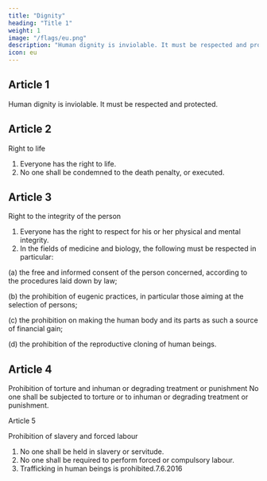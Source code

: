 ```yaml
---
title: "Dignity"
heading: "Title 1"
weight: 1
image: "/flags/eu.png"
description: "Human dignity is inviolable. It must be respected and protected."
icon: eu
---
```



<!-- (2016/C 202/02) -->

<!-- Preamble
The peoples of Europe, in creating an ever closer union among them, are resolved to share a peaceful
future based on common values.
Conscious of its spiritual and moral heritage, the Union is founded on the indivisible, universal values
of human dignity, freedom, equality and solidarity; it is based on the principles of democracy and the
rule of law. It places the individual at the heart of its activities, by establishing the citizenship of the
Union and by creating an area of freedom, security and justice.
The Union contributes to the preservation and to the development of these common values while
respecting the diversity of the cultures and traditions of the peoples of Europe as well as the national
identities of the Member States and the organisation of their public authorities at national, regional
and local levels; it seeks to promote balanced and sustainable development and ensures free
movement of persons, services, goods and capital, and the freedom of establishment.
To this end, it is necessary to strengthen the protection of fundamental rights in the light of changes
in society, social progress and scientific and technological developments by making those rights more
visible in a Charter.
This Charter reaffirms, with due regard for the powers and tasks of the Union and for the principle
of subsidiarity, the rights as they result, in particular, from the constitutional traditions and inter­
national obligations common to the Member States, the European Convention for the Protection of
Human Rights and Fundamental Freedoms, the Social Charters adopted by the Union and by the
Council of Europe and the case-law of the Court of Justice of the European Union and of the
European Court of Human Rights. In this context the Charter will be interpreted by the courts of
the Union and the Member States with due regard to the explanations prepared under the authority
of the Praesidium of the Convention which drafted the Charter and updated under the responsibility
of the Praesidium of the European Convention.
Enjoyment of these rights entails responsibilities and duties with regard to other persons, to the
human community and to future generations.
The Union therefore recognises the rights, freedoms and principles set out hereafter.

TITLE I -->


## Article 1

Human dignity is inviolable. It must be respected and protected.


## Article 2

Right to life 

1. Everyone has the right to life.
2. No one shall be condemned to the death penalty, or executed.


## Article 3

Right to the integrity of the person

1. Everyone has the right to respect for his or her physical and mental integrity.
2. In the fields of medicine and biology, the following must be respected in particular:

(a) the free and informed consent of the person concerned, according to the procedures laid down
by law;

(b) the prohibition of eugenic practices, in particular those aiming at the selection of persons;

(c) the prohibition on making the human body and its parts as such a source of financial gain;

(d) the prohibition of the reproductive cloning of human beings.


## Article 4

Prohibition of torture and inhuman or degrading treatment or punishment
No one shall be subjected to torture or to inhuman or degrading treatment or punishment.

Article 5

Prohibition of slavery and forced labour
1. No one shall be held in slavery or servitude.
2. No one shall be required to perform forced or compulsory labour.
3. Trafficking in human beings is prohibited.7.6.2016

